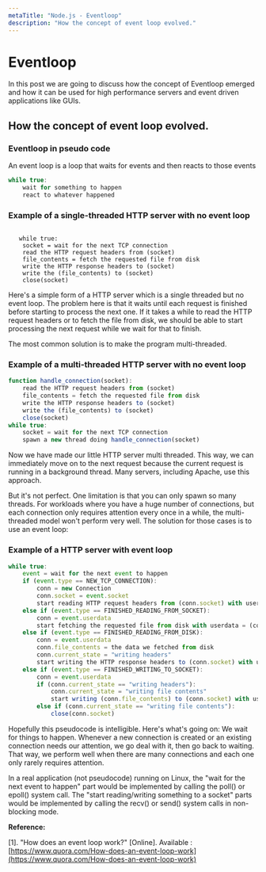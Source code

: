 ```yaml
---
metaTitle: "Node.js - Eventloop"
description: "How the concept of event loop evolved."
---
```


# Eventloop


In this post we are going to discuss how the concept of Eventloop emerged and how it can be used for high performance servers and event driven applications like GUIs.



## How the concept of event loop evolved.


### Eventloop in pseudo code

An event loop is a loop that waits for events and then reacts to those events

```js
while true:
    wait for something to happen
    react to whatever happened

```

### Example of a single-threaded HTTP server with no event loop

```

   while true:
    socket = wait for the next TCP connection
    read the HTTP request headers from (socket)
    file_contents = fetch the requested file from disk
    write the HTTP response headers to (socket)
    write the (file_contents) to (socket)
    close(socket)

```

Here's a simple form of a HTTP server which is a single threaded but no event loop. The problem here is that it waits until each request is finished before starting to process the next one. If it takes a while to read the HTTP request headers or to fetch the file from disk, we should be able to start processing the next request while we wait for that to finish.

The most common solution is to make the program multi-threaded.

### Example of a multi-threaded HTTP server with no event loop

```js
function handle_connection(socket):
    read the HTTP request headers from (socket)
    file_contents = fetch the requested file from disk
    write the HTTP response headers to (socket)
    write the (file_contents) to (socket)
    close(socket)
while true:
    socket = wait for the next TCP connection
    spawn a new thread doing handle_connection(socket)

```

Now we have made our little HTTP server multi threaded. This way, we can immediately move on to the next request because the current request is running in a background thread. Many servers, including Apache, use this approach.

But it's not perfect. One limitation is that you can only spawn so many threads. For workloads where you have a huge number of connections, but each connection only requires attention every once in a while, the multi-threaded model won't perform very well. The solution for those cases is to use an event loop:

### Example of a HTTP server with event loop

```js
while true:
    event = wait for the next event to happen
    if (event.type == NEW_TCP_CONNECTION):
        conn = new Connection
        conn.socket = event.socket
        start reading HTTP request headers from (conn.socket) with userdata = (conn)
    else if (event.type == FINISHED_READING_FROM_SOCKET):
        conn = event.userdata
        start fetching the requested file from disk with userdata = (conn)
    else if (event.type == FINISHED_READING_FROM_DISK):
        conn = event.userdata
        conn.file_contents = the data we fetched from disk
        conn.current_state = "writing headers"
        start writing the HTTP response headers to (conn.socket) with userdata = (conn)
    else if (event.type == FINISHED_WRITING_TO_SOCKET):
        conn = event.userdata
        if (conn.current_state == "writing headers"):
            conn.current_state = "writing file contents"
            start writing (conn.file_contents) to (conn.socket) with userdata = (conn)
        else if (conn.current_state == "writing file contents"):
            close(conn.socket)

```

Hopefully this pseudocode is intelligible. Here's what's going on: We wait for things to happen. Whenever a new connection is created or an existing connection needs our attention, we go deal with it, then go back to waiting. That way, we perform well when there are many connections and each one only rarely requires attention.

In a real application (not pseudocode) running on Linux, the "wait for the next event to happen" part would be implemented by calling the poll() or epoll() system call. The "start reading/writing something to a socket" parts would be implemented by calling the recv() or send() system calls in non-blocking mode.

**Reference:**

[1]. "How does an event loop work?" [Online]. Available : [https://www.quora.com/How-does-an-event-loop-work](https://www.quora.com/How-does-an-event-loop-work)

